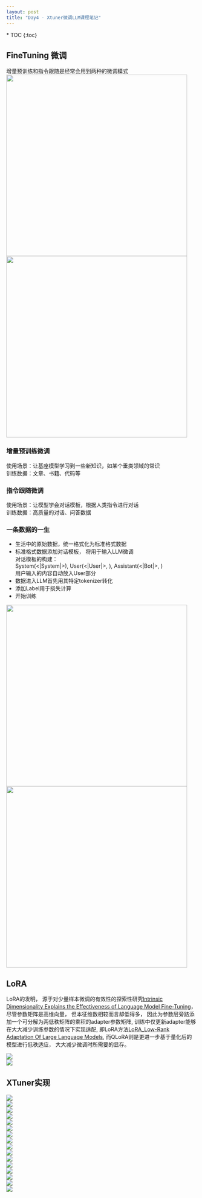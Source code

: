 ```yaml
---
layout: post
title: "Day4 - Xtuner微调LLM课程笔记"
---
```


<nav class="toc-fixed" markdown="1">
* TOC
{:toc}
</nav>

## FineTuning 微调

增量预训练和指令跟随是经常会用到两种的微调模式  
<image src="img/xt_01.jpg" width="478"/>
<image src="img/xt_02.jpg" width="478" /><br/>


### 增量预训练微调
使用场景：让基座模型学习到一些新知识，如某个垂类领域的常识  
训练数据：文章、书籍、代码等  

### 指令跟随微调
使用场景：让模型学会对话模板，根据人类指令进行对话  
训练数据：高质量的对话、问答数据  

### 一条数据的一生

- 生活中的原始数据，统一格式化为标准格式数据
- 标准格式数据添加对话模板， 将用于输入LLM微调  
  对话模板的构建：  
  System(<|System|>), User(<|User|>, <eoh>), Assistant(<|Bot|>, <eoa>)  
  用户输入的内容自动放入User部分  
- 数据进入LLM首先用其特定tokenizer转化
- 添加Label用于损失计算
- 开始训练

<image src="img/xt_03.jpg" width="478" />
<image src="img/xt_04.jpg" width="478" /><br/>

## LoRA
LoRA的发明， 源于对少量样本微调的有效性的探索性研究[Intrinsic Dimensionality Explains the Effectiveness of Language Model Fine-Tuning]()，尽管参数矩阵是高维向量， 但本征维数相较而言却低得多， 因此为参数层旁路添加一个可分解为两低秩矩阵的乘积的adapter参数矩阵, 训练中仅更新adapter能够在大大减少训练参数的情况下实现适配, 即LoRA方法[LoRA_Low-Rank Adaptation Of Large Language Models](2021), 而QLoRA则是更进一步基于量化后的模型进行低秩适应， 大大减少微调时所需要的显存。


<image src="img/xt_lora.jpg"/>
<br/>


<image src="img/xt_qlora.jpg"/>
<br/>


## XTuner实现

<image src="img/xt_07.jpg"/><br/>
<image src="img/xt_08.jpg"/><br/>
<image src="img/xt_09.jpg"/><br/>
<image src="img/xt_10.jpg"/><br/>
<image src="img/xt_11.jpg"/><br/>
<image src="img/xt_12.jpg"/><br/>
<image src="img/xt_13.jpg"/><br/>
<image src="img/xt_14.jpg"/><br/>
<image src="img/xt_15.jpg"/><br/>
<image src="img/xt_16.jpg"/><br/>
<image src="img/xt_17.jpg"/><br/>
<image src="img/xt_18.jpg"/><br/>
<image src="img/xt_19.jpg"/><br/>
<image src="img/xt_20.jpg"/><br/>
<image src="img/xt_21.jpg"/><br/>
<image src="img/xt_22.jpg"/><br/>


